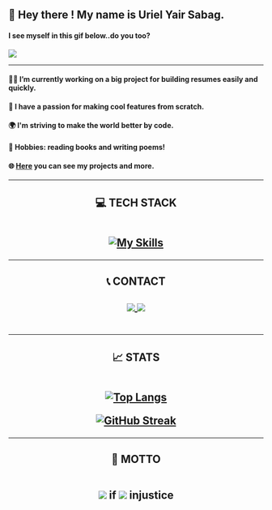 ## 👋 Hey there ! My name is Uriel Yair Sabag. 
#### I see myself in this gif below..do you too? 

![](https://user-images.githubusercontent.com/74038190/212749447-bfb7e725-6987-49d9-ae85-2015e3e7cc41.gif)

<hr />

#### 👨‍💻 I’m currently working on a big project for building resumes easily and quickly.
#### 📱 I have a passion for making cool features from scratch.
#### 🌍 I'm striving to make the world better by code.
#### 📖 Hobbies: reading books and writing poems!
#### 🌐 <a href="https://portfolio-lyart-five-82.vercel.app/">Here</a> you can see my projects and more.

<hr />

<h2 align="center">💻 TECH STACK

<br />
<br />

 [![My Skills](https://skillicons.dev/icons?i=html,css,svg,bootstrap,materialui,jquery,js,react,babel,npm,webpack,nodejs,express,mongodb,gcp,firebase,heroku,postman,vercel,visualstudio,vscode,windows,bash,powershell,ubuntu,git,github,stackoverflow&perline=7)](https://skillicons.dev)

</h2>

<hr />

<h2 align="center">📞 CONTACT

<br />
<br />

   <a align="center" href="mailto:yairsabag213@gmail.com">
      <img align="center"  src="https://skillicons.dev/icons?i=gmail"/>
 </a>
  
  <a href="https://linkedin.com/in/uriel-sabag">
     <img align="center"  src="https://skillicons.dev/icons?i=linkedin"/>
  </a>

  <br />
  <br />
  
</h2>

<hr />

<h2 align="center" >📈 STATS 
   
<br />
<br />

[![Top Langs](https://github-readme-stats.vercel.app/api/top-langs/?username=urlsab&layout=compact&theme=dark)](https://github.com/anuraghazra/github-readme-stats)

<a align="center" href="https://git.io/streak-stats"><img src="http://github-readme-streak-stats.herokuapp.com?user=urlsab&theme=dark" alt="GitHub Streak" /></a>

</h2>

<hr />

<h2 align="center" > 💬 MOTTO

<br />
<br />

 ![](https://skillicons.dev/icons?i=react) if ![](https://skillicons.dev/icons?i=unreal,c) injustice

</h2>
